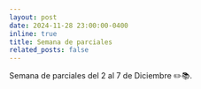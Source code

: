 ```yaml
---
layout: post
date: 2024-11-28 23:00:00-0400
inline: true
title: Semana de parciales
related_posts: false
---
```


Semana de parciales del 2 al 7 de Diciembre  ✏️📚.